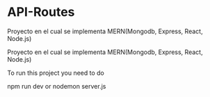 # API-Routes
Proyecto en el cual se implementa MERN(Mongodb, Express, React, Node.js)

Proyecto en el cual se implementa MERN(Mongodb, Express, React, Node.js)

To run this project you need to do

npm run dev or nodemon server.js
